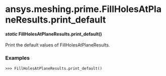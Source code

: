 # ansys.meshing.prime.FillHolesAtPlaneResults.print_default

#### *static* FillHolesAtPlaneResults.print_default()

Print the default values of FillHolesAtPlaneResults.

### Examples

```pycon
>>> FillHolesAtPlaneResults.print_default()
```

<!-- !! processed by numpydoc !! -->
